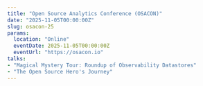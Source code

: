 ```yaml
---
title: "Open Source Analytics Conference (OSACON)"
date: "2025-11-05T00:00:00Z"
slug: osacon-25
params:
  location: "Online"
  eventDate: 2025-11-05T00:00:00Z
  eventUrl: "https://osacon.io"
talks:
- "Magical Mystery Tour: Roundup of Observability Datastores"
- "The Open Source Hero's Journey"
---
```

